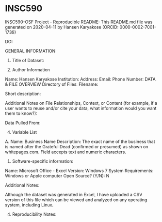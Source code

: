 # INSC590
INSC590-OSF Project -
Reproducible README:
This README.md file was generated on 2020-04-11 by Hansen Karyakose (ORCID: 0000-0002-7001-1739)


DOI

GENERAL INFORMATION
1. Title of Dataset: 

2. Author Information

Name: Hansen Karyakose 
Institution: 
Address: 
Email: 
Phone Number: 
DATA & FILE OVERVIEW
Directory of Files:
Filename: 

Short description: 

Additional Notes on File Relationships, Context, or Content
(for example, if a user wants to reuse and/or cite your data, what information would you want them to know?):

Data Pulled From:



4. Variable List

A. Name: Business Name
   Description: The exact name of the business that is named after the Grateful Dead (confirmed or presumed) as shown on  	     whitepages.com. Field accepts text and numeric characters. 


1. Software-specific information:

Name: Microsoft Office - Excel
Version: Windows 7
System Requirements: Windows or Apple computer
Open Source? (Y/N): N

Additional Notes:

Although the dataset was generated in Excel, I have uploaded a CSV version of this file which can be viewed and analyzed on any operating system, including Linux.


4. Reproducibility Notes: 
